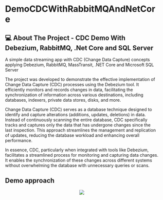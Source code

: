 # DemoCDCWithRabbitMQAndNetCore

## 💻 About The Project - CDC Demo With Debezium, RabbitMQ, .Net Core and SQL Server

A simple data streaming app with CDC (Change Data Capture) concepts applying Debezium, RabbitMQ, MassTransit, .NET Core and Microsoft SQL Server

The project was developed to demonstrate the effective implementation of Change Data Capture (CDC) processes using the Debezium tool. It efficiently monitors and records changes in data, facilitating the synchronization of information across various destinations, including databases, indexers, private data stores, disks, and more.

Change Data Capture (CDC) serves as a database technique designed to identify and capture alterations (additions, updates, deletions) in data. Instead of continuously scanning the entire database, CDC specifically tracks and captures only the data that has undergone changes since the last inspection. This approach streamlines the management and replication of updates, reducing the database workload and enhancing overall performance.

In essence, CDC, particularly when integrated with tools like Debezium, facilitates a streamlined process for monitoring and capturing data changes. It enables the synchronization of these changes across different systems without overwhelming the database with unnecessary queries or scans.

## Demo approach
<center>
  <img src="https://github.com/GabrielBueno200/DemoCDCWithRabbitMQAndNetCore/assets/56837996/f77c3c86-466b-498f-9fea-286af8de7f29" />
</center>



